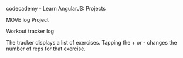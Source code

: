 codecademy - Learn AngularJS: Projects

MOVE log Project

Workout tracker log

The tracker displays a list of exercises. Tapping the + or - changes the number of reps for that exercise.